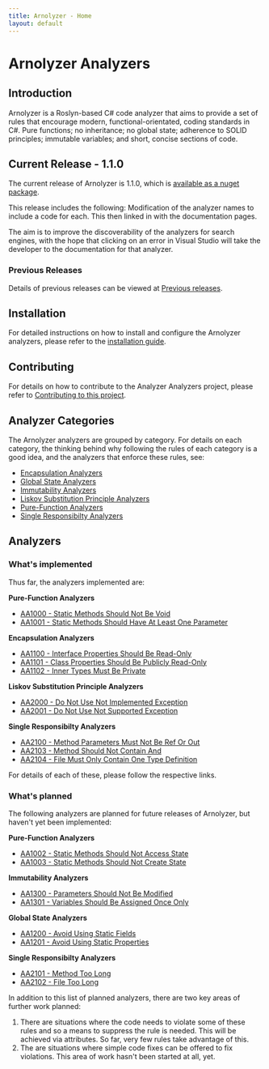 ```yaml
---
title: Arnolyzer - Home
layout: default
---
```

# Arnolyzer Analyzers #

## Introduction ##
Arnolyzer is a Roslyn-based C# code analyzer that aims to provide a set of rules that encourage modern, functional-orientated, coding standards in C#. Pure functions; no inheritance; no global state; adherence to SOLID principles; immutable variables; and short, concise sections of code.

## Current Release - 1.1.0 ##
The current release of Arnolyzer is 1.1.0, which is [available as a nuget package](https://www.nuget.org/packages/Arnolyzer/). 

This release includes the following:
Modification of the analyzer names to include a code for each. This then linked in with the documentation pages. 

The aim is to improve the discoverability of the analyzers for search engines, with the hope that clicking on an error in Visual Studio will take the developer to the documentation for that analyzer.

### Previous Releases ###
Details of previous releases can be viewed at [Previous releases](PreviousReleases.html).


## Installation ##
For detailed instructions on how to install and configure the Arnolyzer analyzers, please refer to the [installation guide](http://davidarno.github.io/Arnolyzer/Installation.html).

## Contributing ##
For details on how to contribute to the Analyzer Analyzers project, please refer to [Contributing to this project](https://github.com/DavidArno/Arnolyzer/wiki/Contributing.md).

## Analyzer Categories ##
The Arnolyzer analyzers are grouped by category. For details on each category, the thinking behind why following the rules of each category is a good idea, and the analyzers that enforce these rules, see:

* [Encapsulation Analyzers](EncapsulationAnalyzers.html)
* [Global State Analyzers](GlobalStateAnalyzers.html)
* [Immutability Analyzers](ImmutabilityAnalyzers.html)
* [Liskov Substitution Principle Analyzers](LiskovSubstitutionPrincipleAnalyzers.html)
* [Pure-Function Analyzers](Pure-FunctionAnalyzers.html)
* [Single Responsibilty Analyzers](SingleResponsibiltyAnalyzers.html)

## Analyzers ##

### What's implemented ###
Thus far, the analyzers implemented are:

**Pure-Function Analyzers**
* [AA1000 - Static Methods Should Not Be Void](AA1000StaticMethodsShouldNotBeVoid.html)
* [AA1001 - Static Methods Should Have At Least One Parameter](AA1001StaticMethodsShouldHaveAtLeastOneParameter.html)

**Encapsulation Analyzers**
* [AA1100 - Interface Properties Should Be Read-Only](AA1100InterfacePropertiesShouldBeReadOnly.html)
* [AA1101 - Class Properties Should Be Publicly Read-Only](AA1101ClassPropertiesShouldBePubliclyReadOnly.html)
* [AA1102 - Inner Types Must Be Private](AA1102InnerTypesMustBePrivate.html)

**Liskov Substitution Principle Analyzers**
* [AA2000 - Do Not Use Not Implemented Exception](AA2000DoNotUseNotImplementedException.html)
* [AA2001 - Do Not Use Not Supported Exception](AA2001DoNotUseNotSupportedException.html)

**Single Responsibilty Analyzers**
* [AA2100 - Method Parameters Must Not Be Ref Or Out](AA2100MethodParametersMustNotBeRefOrOut.html)
* [AA2103 - Method Should Not Contain And](AA2103MethodShouldNotContainAnd.html)
* [AA2104 - File Must Only Contain One Type Definition](AA2104FileMustOnlyContainOneTypeDefinition.html)


For details of each of these, please follow the respective links.

### What's planned ###
The following analyzers are planned for future releases of Arnolyzer, but haven't yet been implemented:

**Pure-Function Analyzers**
* [AA1002 - Static Methods Should Not Access State](AA1002StaticMethodsShouldNotAccessState.html)
* [AA1003 - Static Methods Should Not Create State](AA1003StaticMethodsShouldNotCreateState.html)

**Immutability Analyzers**
* [AA1300 - Parameters Should Not Be Modified](AA1300ParametersShouldNotBeModified.html)
* [AA1301 - Variables Should Be Assigned Once Only](AA1301VariablesShouldBeAssignedOnceOnly.html)

**Global State Analyzers**
* [AA1200 - Avoid Using Static Fields](AA1200AvoidUsingStaticFields.html)
* [AA1201 - Avoid Using Static Properties](AA1201AvoidUsingStaticProperties.html)

**Single Responsibilty Analyzers**
* [AA2101 - Method Too Long](AA2101MethodTooLong.html)
* [AA2102 - File Too Long](AA2102FileTooLong.html)


In addition to this list of planned analyzers, there are two key areas of further work planned:

1. There are situations where the code needs to violate some of these rules and so a means to suppress the rule is needed. This will be achieved via attributes. So far, very few rules take advantage of this.
2. The are situations where simple code fixes can be offered to fix violations. This area of work hasn't been started at all, yet.
  